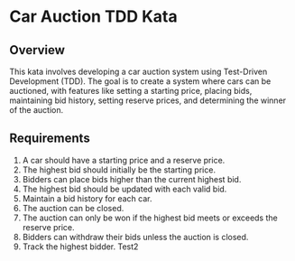 # Car Auction TDD Kata

## Overview

This kata involves developing a car auction system using Test-Driven Development (TDD). The goal is to create a system where cars can be auctioned, with features like setting a starting price, placing bids, maintaining bid history, setting reserve prices, and determining the winner of the auction.

## Requirements

1. A car should have a starting price and a reserve price.
2. The highest bid should initially be the starting price.
3. Bidders can place bids higher than the current highest bid.
4. The highest bid should be updated with each valid bid.
5. Maintain a bid history for each car.
6. The auction can be closed.
7. The auction can only be won if the highest bid meets or exceeds the reserve price.
8. Bidders can withdraw their bids unless the auction is closed.
9. Track the highest bidder. Test2